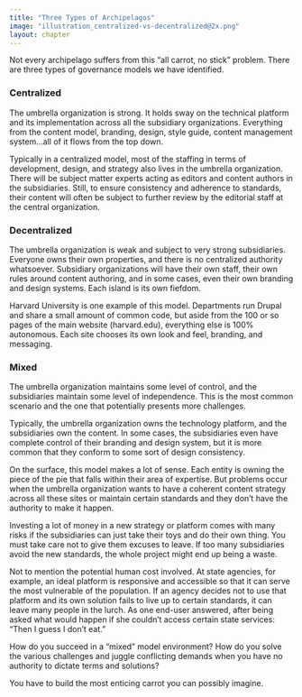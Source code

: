 ```yaml
---
title: "Three Types of Archipelagos"
image: "illustration_centralized-vs-decentralized@2x.png"
layout: chapter
---
```


Not every archipelago suffers from this “all carrot, no stick” problem. There are three types of governance models we have identified.

### Centralized

The umbrella organization is strong. It holds sway on the technical platform and its implementation across all the subsidiary organizations. Everything from the content model, branding, design, style guide, content management system...all of it flows from the top down.

Typically in a centralized model, most of the staffing in terms of development, design, and strategy also lives in the umbrella organization. There will be subject matter experts acting as editors and content authors in the subsidiaries. Still, to ensure consistency and adherence to standards, their content will often be subject to further review by the editorial staff at the central organization.

### Decentralized

The umbrella organization is weak and subject to very strong subsidiaries. Everyone owns their own properties, and there is no centralized authority whatsoever. Subsidiary organizations will have their own staff, their own rules around content authoring, and in some cases, even their own branding and design systems. Each island is its own fiefdom.

Harvard University is one example of this model. Departments run Drupal and share a small amount of common code, but aside from the 100 or so pages of the main website (harvard.edu), everything else is 100% autonomous. Each site chooses its own look and feel, branding, and messaging.

### Mixed

The umbrella organization maintains some level of control, and the subsidiaries maintain some level of independence. This is the most common scenario and the one that potentially presents more challenges.

Typically, the umbrella organization owns the technology platform, and the subsidiaries own the content. In some cases, the subsidiaries even have complete control of their branding and design system, but it is more common that they conform to some sort of design consistency.

On the surface, this model makes a lot of sense. Each entity is owning the piece of the pie that falls within their area of expertise. But problems occur when the umbrella organization wants to have a coherent content strategy across all these sites or maintain certain standards and they don’t have the authority to make it happen.

Investing a lot of money in a new strategy or platform comes with many risks if the subsidiaries can just take their toys and do their own thing. You must take care not to give them excuses to leave. If too many subsidiaries avoid the new standards, the whole project might end up being a waste.

Not to mention the potential human cost involved. At state agencies, for example, an ideal platform is responsive and accessible so that it can serve the most vulnerable of the population. If an agency decides not to use that platform and its own solution fails to live up to certain standards, it can leave many people in the lurch. As one end-user answered, after being asked what would happen if she couldn’t access certain state services: “Then I guess I don’t eat.”

How do you succeed in a “mixed” model environment? How do you solve the various challenges and juggle conflicting demands when you have no authority to dictate terms and solutions?

You have to build the most enticing carrot you can possibly imagine.